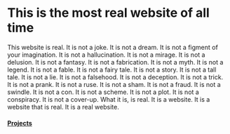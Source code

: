 # This is the most real website of all time

This website is real. It is not a joke. It is not a dream. It is not a figment of your imagination. It is not a hallucination. It is not a mirage. It is not a delusion. It is not a fantasy. It is not a fabrication. It is not a myth. It is not a legend. It is not a fable. It is not a fairy tale. It is not a story. It is not a tall tale. It is not a lie. It is not a falsehood. It is not a deception. It is not a trick. It is not a prank. It is not a ruse. It is not a sham. It is not a fraud. It is not a swindle. It is not a con. It is not a scheme. It is not a plot. It is not a conspiracy. It is not a cover-up. What it is, is real. It is a website. It is a website that is real. It is a real website.

#### [Projects](projects.md)

